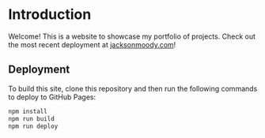 # Introduction

Welcome! This is a website to showcase my portfolio of projects. Check out the most recent deployment at [jacksonmoody.com](https://jacksonmoody.com)!

## Deployment

To build this site, clone this repository and then run the following commands to deploy to GitHub Pages:

```bash
npm install
npm run build
npm run deploy
```
